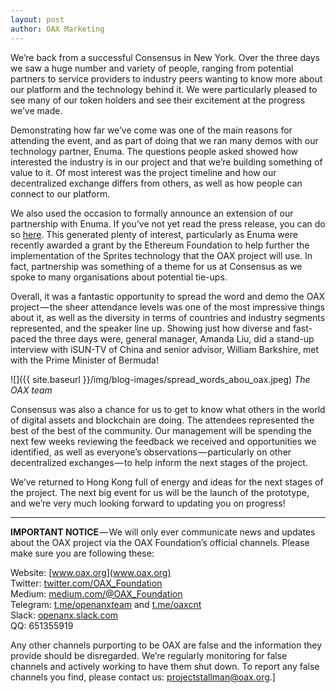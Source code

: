 ```yaml
---
layout: post
author: OAX Marketing
---
```


We’re back from a successful Consensus in New York. Over the three days we saw a huge number and variety of people, ranging from potential partners to service providers to industry peers wanting to know more about our platform and the technology behind it. We were particularly pleased to see many of our token holders and see their excitement at the progress we’ve made.

Demonstrating how far we’ve come was one of the main reasons for attending the event, and as part of doing that we ran many demos with our technology partner, Enuma. The questions people asked showed how interested the industry is in our project and that we’re building something of value to it. Of most interest was the project timeline and how our decentralized exchange differs from others, as well as how people can connect to our platform.

We also used the occasion to formally announce an extension of our partnership with Enuma. If you’ve not yet read the press release, you can do so [here](http://www.oax.org/en/newss/ea337abe18a7). This generated plenty of interest, particularly as Enuma were recently awarded a grant by the Ethereum Foundation to help further the implementation of the Sprites technology that the OAX project will use. In fact, partnership was something of a theme for us at Consensus as we spoke to many organisations about potential tie-ups.

Overall, it was a fantastic opportunity to spread the word and demo the OAX project — the sheer attendance levels was one of the most impressive things about it, as well as the diversity in terms of countries and industry segments represented, and the speaker line up. Showing just how diverse and fast-paced the three days were, general manager, Amanda Liu, did a stand-up interview with iSUN-TV of China and senior advisor, William Barkshire, met with the Prime Minister of Bermuda!

![]({{ site.baseurl }}/img/blog-images/spread_words_abou_oax.jpeg)
_The OAX team_

Consensus was also a chance for us to get to know what others in the world of digital assets and blockchain are doing. The attendees represented the best of the best of the community. Our management will be spending the next few weeks reviewing the feedback we received and opportunities we identified, as well as everyone’s observations — particularly on other decentralized exchanges — to help inform the next stages of the project.

We’ve returned to Hong Kong full of energy and ideas for the next stages of the project. The next big event for us will be the launch of the prototype, and we’re very much looking forward to updating you on progress!

---

**IMPORTANT NOTICE** — We will only ever communicate news and updates about the OAX project via the OAX Foundation’s official channels. Please make sure you are following these:

Website: [www.oax.org](www.oax.org)  
Twitter: [twitter.com/OAX_Foundation](twitter.com/OAX_Foundation)  
Medium: [medium.com/@OAX_Foundation](medium.com/@OAX_Foundation)  
Telegram: [t.me/openanxteam](t.me/openanxteam) and [t.me/oaxcnt](t.me/oaxcnt)  
Slack: [openanx.slack.com](openanx.slack.com)  
QQ: 651355919  

Any other channels purporting to be OAX are false and the information they provide should be disregarded. We’re regularly monitoring for false channels and actively working to have them shut down. To report any false channels you find, please contact us: [projectstallman@oax.org](mailto:projectstallman@oax.org).]